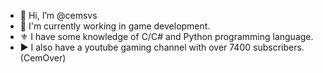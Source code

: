 - 👋 Hi, I’m @cemsvs
- 🌱 I'm currently working in game development.
- ⚜️ I have some knowledge of C/C# and Python programming language.
- ▶️ I also have a youtube gaming channel with over 7400 subscribers. (CemOver)
